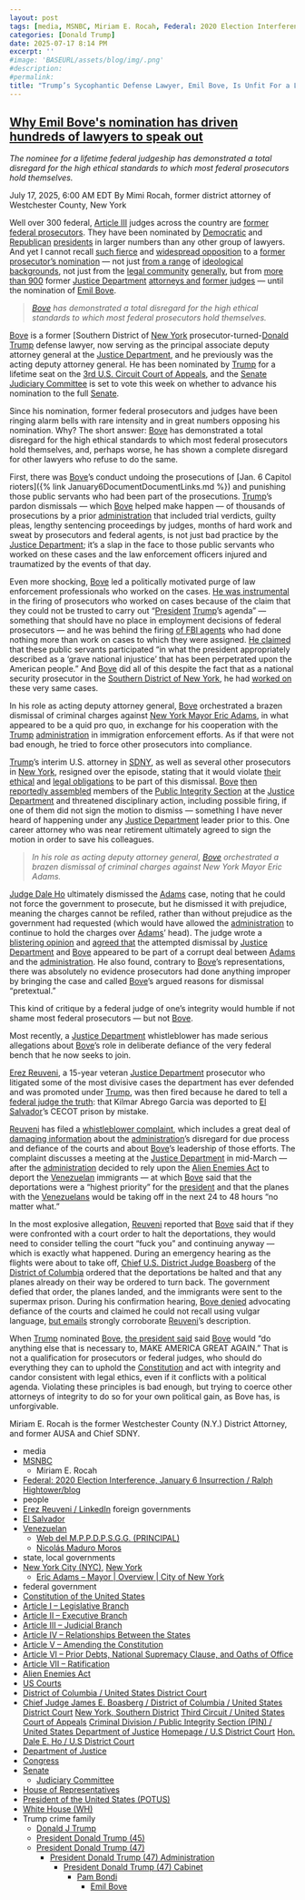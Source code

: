 ```yaml
---
layout: post
tags: [media, MSNBC, Miriam E. Rocah, Federal: 2020 Election Interference, January 6 Insurrection / Ralph Hightower/blog, people, Erez Reuveni / LinkedIn, foreign governments, El Salvador, Venezuelan, Web del M.P.P.D.P.S.G.G. (PRINCIPAL), Nicolás Maduro Moros, state local governments, New York City (NYC) New York, Eric Adams – Mayor | Overview | City of New York, federal government, Constitution of the United States, Article I – Legislative Branch, Article II – Executive Branch, Article III – Judicial Branch, Article IV – Relationships Between the States, Article V – Amending the Constitution, Article VI – Prior Debts National Supremacy Clause and Oaths of Office, Article VII – Ratification, Alien Enemies Act, US Courts, District of Columbia / United States District Court, Chief Judge James E. Boasberg / District of Columbia / United States District Court, New York Southern District, Third Circuit / United States Court of Appeals, Criminal Division / Public Integrity Section (PIN) / United States Department of Justice, Homepage / U.S District Court, Hon. Dale E. Ho / U.S District Court, Department of Justice, Congress, Senate, Judiciary Committee, House of Representatives, President of the United States (POTUS), White House (WH), Trump crime family, Donald J Trump, President Donald Trump (45), President Donald Trump (47), President Donald Trump (47) Administration, President Donald Trump (47) Cabinet, Pam Bondi, Emil Bove]
categories: [Donald Trump]
date: 2025-07-17 8:14 PM
excerpt: ''
#image: 'BASEURL/assets/blog/img/.png'
#description:
#permalink:
title: "Trump’s Sycophantic Defense Lawyer, Emil Bove, Is Unfit For a Lifetime Judgeship"
---
```



## [Why Emil Bove's nomination has driven hundreds of lawyers to speak out](https://www.msnbc.com/opinion/msnbc-opinion/emil-bove-trump-federal-judge-nomination-senate-letter-rcna219169)

*The nominee for a lifetime federal judgeship has demonstrated a total disregard for the high ethical standards to which most federal prosecutors hold themselves.*

July 17, 2025, 6:00 AM EDT
By Mimi Rocah, former district attorney of Westchester County, New York

Well over 300 federal, [Article III](https://constitution.congress.gov/constitution/article-3/) judges across the country are [former federal prosecutors](https://www.msnbc.com/deadline-white-house/watch/-the-worst-conceivable-nominee-hear-federal-prosecutors-sound-off-on-trump-s-judicial-choice-242891333639). They have been nominated by [Democratic](https://www.democrats.org/) and [Republican](https://www.gop.com/) [presidents](https://www.whitehouse.gov/) in larger numbers than any other group of lawyers. And yet I cannot recall [such fierce](https://www.msnbc.com/opinion/analysis/emil-bove-whistleblower-justice-department-email-confirmation-rcna218110) and [widespread opposition](https://www.msnbc.com/deadline-white-house/deadline-legal-blog/emil-bove-trump-doj-judge-nomination-rcna214722) to a [former prosecutor’s nomination](https://www.msnbc.com/msnbc-podcast/prosecuting-donald-trump/not-normal-rcna218663) — not just [from a range](https://www.wsj.com/opinion/emil-bove-senate-questions-third-circuit-eric-adams-danielle-sassoon-b0d10693?gaa_at=eafs&gaa_n=ASWzDAisaiqKSk7122pcBe1GVuQINinyNiNyg8_PhMx8vXoEqw_TGa4ziXYV3K8LGlI%3D&gaa_ts=686f2754&gaa_sig=8y1Hg-tFmbPzVMLNIoSbSI2S0WCJ2DVxBgdSei3qxL0eeleDL9WE-WhvLo1FRuK0rFLmW2ZB5wWrAOXWPHg8RA%3D%3D) of [ideological backgrounds](https://www.nytimes.com/2025/06/29/opinion/bove-trump-judges-confirmation.html), not just from the [legal community](https://societyfortheruleoflaw.org/wp-content/uploads/Emil-Bove-Letter-Society-for-the-Rule-of-Law-Institute-.pdf) [generally](https://www.nytimes.com/2025/07/16/opinion/emil-bove-trump-loyalty.html), but from [more than 900](https://www.reuters.com/legal/government/hundreds-doj-alumni-warn-senate-against-trumps-appellate-judge-nominee-2025-07-16/) former [Justice Department](https://www.thejusticeconnection.org/wp-content/uploads/2025/07/Bove-Nomination-DOJ-Letter.pdf) [attorneys and](https://www.yahoo.com/news/former-doj-prosecutors-seek-derail-233020639.html) [former judges](https://www.documentcloud.org/documents/25997817-former-judges-call-on-senate-committee-to-reject-emil-boves-nomination/) — until the nomination of [Emil Bove](https://www.linkedin.com/in/emil-bove-0113347/).

> *[Bove](https://www.linkedin.com/in/emil-bove-0113347/) has demonstrated a total disregard for the high ethical standards to which most federal prosecutors hold themselves.*

[Bove](https://www.linkedin.com/in/emil-bove-0113347/) is a former [Southern District of [
New York](https://www.justice.gov/usao-sdny) prosecutor-turned-[Donald Trump](https://www.donaldjtrump.com/) defense lawyer, now serving as the principal associate deputy attorney general at the [Justice Department](https://www.justice.gov/), and he previously was the acting deputy attorney general. He has been nominated by [Trump](https://www.donaldjtrump.com/) for a lifetime seat on the [3rd U.S. Circuit Court of Appeals](https://www.ca3.uscourts.gov/), and the [Senate](https://www.senate.gov/) [Judiciary Committee](http://www.judiciary.senate.gov/) is set to vote this week on whether to advance his nomination to the full [Senate](https://www.senate.gov/).

Since his nomination, former federal prosecutors and judges have been ringing alarm bells with rare intensity and in great numbers opposing his nomination. Why? The short answer: [Bove](https://www.linkedin.com/in/emil-bove-0113347/) has demonstrated a total disregard for the high ethical standards to which most federal prosecutors hold themselves, and, perhaps worse, he has shown a complete disregard for other lawyers who refuse to do the same.

First, there was [Bove](https://www.linkedin.com/in/emil-bove-0113347/)’s conduct undoing the prosecutions of [Jan. 6 Capitol rioters]({% link January6DocumentDocumentLinks.md %}) and punishing those public servants who had been part of the prosecutions. [Trump](https://www.donaldjtrump.com/)’s pardon dismissals — which [Bove](https://www.linkedin.com/in/emil-bove-0113347/) helped make happen — of thousands of prosecutions by a prior [administration](https://www.whitehouse.gov/administration/) that included trial verdicts, guilty pleas, lengthy sentencing proceedings by judges, months of hard work and sweat by prosecutors and federal agents, is not just bad practice by the [Justice Department](https://www.justice.gov/); it’s a slap in the face to those public servants who worked on these cases and the law enforcement officers injured and traumatized by the events of that day.

Even more shocking, [Bove](https://www.linkedin.com/in/emil-bove-0113347/) led a politically motivated purge of law enforcement professionals who worked on the cases. [He was instrumental](https://www.sidebarsblog.com/p/the-bove-nomination) in the firing of prosecutors who worked on cases because of the claim that they could not be trusted to carry out “[President](https://www.whitehouse.gov/) [Trump](https://www.donaldjtrump.com/)’s agenda” — something that should have no place in employment decisions of federal prosecutors — and he was behind the firing [of FBI agents](https://www.npr.org/2025/02/05/g-s1-46641/fbi-january-6-fired-justice) who had done nothing more than work on cases to which they were assigned. [He claimed](https://apnews.com/article/emil-bove-trump-fbi-enforcer-firings-3f85887e92154b14f7e04cfc521a0399) that these public servants participated “in what the president appropriately described as a ‘grave national injustice’ that has been perpetrated upon the American people.” And [Bove](https://www.linkedin.com/in/emil-bove-0113347/) did all of this despite the fact that as a national security prosecutor in the [Southern District of New York](https://www.justice.gov/usao-sdny), he had [worked on](https://www.nbcnews.com/politics/justice-department/trumps-feared-doj-enforcer-secret-investigated-jan-6-rcna191796) these very same cases.

In his role as acting deputy attorney general, [Bove](https://www.linkedin.com/in/emil-bove-0113347/) orchestrated a brazen dismissal of criminal charges against [New York Mayor Eric Adams](https://www.nytimes.com/2025/02/13/nyregion/danielle-sassoon-quit-eric-adams.html), in what appeared to be a quid pro quo, in exchange for his cooperation with the [Trump](https://www.donaldjtrump.com/) [administration](https://www.whitehouse.gov/administration/) in immigration enforcement efforts. As if that were not bad enough, he tried to force other prosecutors into compliance.

[Trump](https://www.donaldjtrump.com/)’s interim U.S. attorney in [SDNY](https://www.justice.gov/usao-sdny), as well as several other prosecutors in [New York](https://www.ny.gov/), resigned over the episode, stating that it would violate [their ethical](https://www.msnbc.com/opinion/msnbc-opinion/trump-doj-danielle-sassoon-sdny-eric-adams-rcna192273) and [legal obligations](https://www.nytimes.com/interactive/2025/04/22/nyregion/prosecutor-letter.html) to be part of this dismissal. [Bove](https://www.linkedin.com/in/emil-bove-0113347/) [then reportedly assembled](https://www.nbcnews.com/politics/justice-department/justice-department-office-prosecutes-public-corruption-slashed-size-so-rcna195928) members of the [Public Integrity Section](https://www.justice.gov/criminal/criminal-pin) at the [Justice Department](https://www.justice.gov/) and threatened disciplinary action, including possible firing, if one of them did not sign the motion to dismiss — something I have never heard of happening under any [Justice Department](https://www.justice.gov/) leader prior to this. One career attorney who was near retirement ultimately agreed to sign the motion in order to save his colleagues.

> *In his role as acting deputy attorney general, [Bove](https://www.linkedin.com/in/emil-bove-0113347/) orchestrated a brazen dismissal of criminal charges against New York Mayor Eric Adams.*

[Judge Dale Ho](https://www.nysd.uscourts.gov/hon-dale-e-ho) ultimately dismissed the [Adams](https://www.nyc.gov/office-of-the-mayor/index.page) case, noting that he could not force the government to prosecute, but he dismissed it with prejudice, meaning the charges cannot be refiled, rather than without prejudice as the government had requested (which would have allowed the [administration](https://www.whitehouse.gov/administration/) to continue to hold the charges over [Adams](https://www.nyc.gov/office-of-the-mayor/index.page)’ head). The judge wrote a [blistering opinion](https://www.nytimes.com/2025/04/02/nyregion/eric-adams-case-dismissed.html?unlocked_article_code=1.WE8.JWrY.-vzXiqvqm_fl&smid=url-share) and [agreed that](https://www.msnbc.com/opinion/msnbc-opinion/eric-adams-corruption-charges-dismissed-judge-dale-ho-rcna199403) the attempted dismissal by [Justice Department](https://www.justice.gov/) and [Bove](https://www.linkedin.com/in/emil-bove-0113347/) appeared to be part of a corrupt deal between [Adams](https://www.nyc.gov/office-of-the-mayor/index.page) and the [administration](https://www.whitehouse.gov/administration/). He also found, contrary to [Bove](https://www.linkedin.com/in/emil-bove-0113347/)’s representations, there was absolutely no evidence prosecutors had done anything improper by bringing the case and called [Bove](https://www.linkedin.com/in/emil-bove-0113347/)’s argued reasons for dismissal “pretextual.”

This kind of critique by a federal judge of one’s integrity would humble if not shame most federal prosecutors — but not [Bove](https://www.linkedin.com/in/emil-bove-0113347/).

Most recently, a [Justice Department](https://www.justice.gov/) whistleblower has made serious allegations about [Bove](https://www.linkedin.com/in/emil-bove-0113347/)’s role in deliberate defiance of the very federal bench that he now seeks to join.

[Erez Reuveni](https://www.linkedin.com/in/erez-reuveni-5b796b18/), a 15-year veteran [Justice Department](https://www.justice.gov/) prosecutor who litigated some of the most divisive cases the department has ever defended and was promoted under [Trump](https://www.donaldjtrump.com/), was then fired because he dared to tell a [federal judge the truth](https://www.cbsnews.com/news/justice-department-prosecutor-erez-reuveni-put-on-leave-maryland-mistaken-deportation-case-el-salvador/): that Kilmar Abrego Garcia was deported to [El Salvador](https://www.gob.sv/)’s CECOT prison by mistake.

[Reuveni](https://www.linkedin.com/in/erez-reuveni-5b796b18/) has filed a [whistleblower complaint](https://s3.documentcloud.org/documents/25982164/file-2477.pdf), which includes a great deal of [damaging information](https://www.justsecurity.org/116777/bove-criminal-contempt-boasberg/) about the [administration](https://www.whitehouse.gov/administration/)’s disregard for due process and defiance of the courts and about [Bove](https://www.linkedin.com/in/emil-bove-0113347/)’s leadership of those efforts. The complaint discusses a meeting at the [Justice Department](https://www.justice.gov/) in mid-March — after the [administration](https://www.whitehouse.gov/administration/) decided to rely upon the [Alien Enemies Act](https://www.archives.gov/milestone-documents/alien-and-sedition-acts) to deport the [Venezuelan](https://gob.ve/) immigrants — at which [Bove](https://www.linkedin.com/in/emil-bove-0113347/) said that the deportations were a “highest priority” for the [president](https://www.whitehouse.gov/) and that the planes with the [Venezuelans](https://gob.ve/) would be taking off in the next 24 to 48 hours “no matter what.”

In the most explosive allegation, [Reuveni](https://www.linkedin.com/in/erez-reuveni-5b796b18/) reported that [Bove](https://www.linkedin.com/in/emil-bove-0113347/) said that if they were confronted with a court order to halt the deportations, they would need to consider telling the court “fuck you” and continuing anyway — which is exactly what happened. During an emergency hearing as the flights were about to take off, [Chief U.S. District Judge Boasberg](https://www.dcd.uscourts.gov/content/chief-judge-james-e-boasberg) of the [District of Columbia](https://www.dcd.uscourts.gov/) ordered that the deportations be halted and that any planes already on their way be ordered to turn back. The government defied that order, the planes landed, and the immigrants were sent to the supermax prison. During his confirmation hearing, [Bove denied](https://www.nytimes.com/2025/06/25/us/politics/emil-bove-confirmation.html) advocating defiance of the courts and claimed he could not recall using vulgar language, [but emails](https://www.justsecurity.org/116777/bove-criminal-contempt-boasberg/) strongly corroborate [Reuveni](https://www.linkedin.com/in/erez-reuveni-5b796b18/)’s description.

When [Trump](https://www.donaldjtrump.com/) nominated [Bove](https://www.linkedin.com/in/emil-bove-0113347/), [the president said](https://truthsocial.com/@realDonaldTrump](https://www.donaldjtrump.com/)/posts/114587010981213926) said [Bove](https://www.linkedin.com/in/emil-bove-0113347/) would “do anything else that is necessary to, MAKE AMERICA GREAT AGAIN.” That is not a qualification for prosecutors or federal judges, who should do everything they can to uphold the [Constitution](https://constitution.congress.gov/) and act with integrity and candor consistent with legal ethics, even if it conflicts with a political agenda. Violating these principles is bad enough, but trying to coerce other attorneys of integrity to do so for your own political gain, as Bove has, is unforgivable.

Miriam E. Rocah is the former Westchester County (N.Y.) District Attorney, and former AUSA and Chief SDNY.  

- media
- [MSNBC](https://www.msnbc.com/)
    - Miriam E. Rocah
- [Federal: 2020 Election Interference, January 6 Insurrection / Ralph Hightower/blog](https://ralphhightower.github.io/blog/January6DocumentDocumentLinks)
- people 
- [Erez Reuveni / LinkedIn](https://www.linkedin.com/in/erez-reuveni-5b796b18/)
foreign governments 
- [El Salvador](https://www.gob.sv/)
- [Venezuelan](https://gob.ve/)
    - [Web del M.P.P.D.P.S.G.G. (PRINCIPAL)](https://presidencia.gob.ve/Site/Web/Principal/paginas/classIndex.php)
    - [Nicolás Maduro Moros](https://presidencia.gob.ve/Site/Web/Principal/paginas/classPresidente.php)
- state, local governments 
- [New York City (NYC)](https://www.nyv.gov/), [New York](https://www.ny.gov/)
    - [Eric Adams – Mayor | Overview | City of New York](https://www.nyc.gov/office-of-the-mayor/index.page)
- federal government 
- [Constitution of the United States](https://constitution.congress.gov/)
- [Article I – Legislative Branch](https://constitution.congress.gov/constitution/article-1/)
- [Article II – Executive Branch](https://constitution.congress.gov/constitution/article-2/)
- [Article III – Judicial Branch](https://constitution.congress.gov/constitution/article-3/)
- [Article IV – Relationships Between the States](https://constitution.congress.gov/constitution/article-4/)
- [Article V – Amending the Constitution](https://constitution.congress.gov/constitution/article-5/)
- [Article VI – Prior Debts, National Supremacy Clause, and Oaths of Office](https://constitution.congress.gov/constitution/article-6/)
- [Article VII – Ratification](https://constitution.congress.gov/constitution/article-7/)
- [Alien Enemies Act](https://www.archives.gov/milestone-documents/alien-and-sedition-acts)
- [US Courts](https://www.uscourts.gov/)
- [District of Columbia / United States District Court](https://www.dcd.uscourts.gov/)
- [Chief Judge James E. Boasberg / District of Columbia / United States District Court](https://www.dcd.uscourts.gov/content/chief-judge-james-e-boasberg)
[New York, Southern District](https://www.justice.gov/usao-sdny)
[Third Circuit / United States Court of Appeals](https://www.ca3.uscourts.gov/)
[Criminal Division / Public Integrity Section (PIN) / United States Department of Justice](https://www.justice.gov/criminal/criminal-pin)
[Homepage / U.S District Court](https://www.nysd.uscourts.gov/)
[Hon. Dale E. Ho / U.S District Court](https://www.nysd.uscourts.gov/hon-dale-e-ho)
- [Department of Justice](https://www.justice.gov/)
- [Congress](https://www.congress.gov/)
- [Senate](https://www.senate.gov/)
    - [Judiciary Committee](http://www.judiciary.senate.gov/)
- [House of Representatives](https://www.house.gov/)
- [President of the United States (POTUS)](https://www.whitehouse.gov/)
- [White House (WH)](https://www.whitehouse.gov/)
- Trump crime family 
    - [Donald J Trump](https://www.donaldjtrump.com/)
    - [President Donald Trump (45)](https://trumpwhitehouse.archives.gov/)
    - [President Donald Trump (47)](https://www.whitehouse.gov/administration/donald-j-trump/)
        - [President Donald Trump (47) Administration](https://www.whitehouse.gov/administration/)
            - [President Donald Trump (47) Cabinet](https://www.whitehouse.gov/administration/the-cabinet/)
                - [Pam Bondi](https://www.justice.gov/ag/staff-profile/meet-attorney-general)
                    - [Emil Bove](https://www.linkedin.com/in/emil-bove-0113347/)
